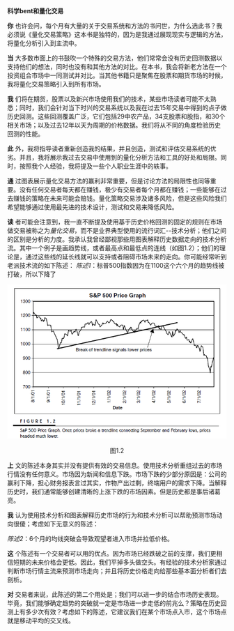 **科学bent和量化交易**

**你** 也许会问，每个月有大量的关于交易系统和方法的书问世，为什么选此书？我必须说《量化交易策略》这本书是独特的，因为是我通过展现现实与逻辑的方法，将量化分析引入到主流中。

**当** 大多数市面上的书鼓吹一个特殊的交易方法，他们常常会没有历史回测数据以支持他们的想法，同时也没有和其他方法的对比。在本书，我会将新老方法在一个投资组合市场中一同测试并对比。当其他书籍只是聚焦在股票和期货市场的时候，我将量化交易策略引入到所有市场。

**我** 们将在期货，股票以及新兴市场使用我们的技术，某些市场读者可能不太熟悉；同时，我们会针对当下时兴的交易系统以及我在过去15年交易中得到的点子做历史回测。这些回测覆盖广泛，它们包括29中农产品，34支股票和股指，和30个相关市场；以及过去12年以天为周期的价格数据。我们将从不同的角度检验历史回测的性能。

**此** 外，我将指导读者重新创造我的结果，并且创造，测试和评估交易系统的优劣。并且，我将展示我过去交易中使用到的量化分析方法和工具的好处和局限。同时，按照我个人经验，我将提及一些个人职业生涯中的轶事。

**通** 过图表展示量化交易方法的赢利非常重要，但是讨论方法的局限性也同等重要。没有任何交易者每天都在赚钱，极少有交易者每个月都在赚钱；一些能够在过去赚钱的策略在未来可能会赔钱。量化策略交易涉及诸多风险，但是这些风险我们希望能够通过使用最先进的技术设计，测试和交易来降低风险。

**读** 者可能会注意到，我一直不断提及使用基于历史价格回测的固定的规则在市场做交易被称之为*量化交易*，而不是业界典型使用的流行词汇--技术分析；他们之间的区别是分析的力度。我承认我曾经鄙视那些用图表解释历史数据走向的技术分析流。其中一个例子是画趋势线，或者最高点和最低点的连线（如图1.2）；他们的理论是，通过这些线的延长线就可以支持或者阻碍市场未来的走向。你可能经常听到老派技术流的如下陈述：
*陈述1*：标普500指数因为在1100这个六个月的趋势线被打破，所以下降了

![图1.2](images/f1.2.png)
<center>图1.2</center>

**上** 文的陈述本身其实并没有提供有效的交易信息。使用技术分析重组过去的市场行情没有任何意义。市场因为新闻和信息下跌。市场下跌的少部分原因是：公司的赢利下降，担心财务报表言过其实，作物产出过剩，终端用户的需求下降。当解释历史时，我们通常能够创建清晰的上涨下跌的市场因素。但是历史都是事后诸葛亮。

**我** 认为使用技术分析和图表解释历史市场的行为和技术分析可以帮助预测市场动向很傻；考虑如下无意义的陈述：

*陈述2*：6个月的均线突破会导致观望者进入市场并拉低价格。

**这** 个陈述有一个交易者可以用的优点。因为市场已经跌破之前的支撑，我们更相信短期的未来价格会更低。因此，我们平掉多头做空头。有经验的技术分析家通过判断市场行情主流来预测市场走向；并且将历史价格走向给那些基本面分析者们去剖析。

**对** 交易者来说，此陈述的第二个用处是；我们可以进一步的结合市场历史表现。 毕竟，我们能够确定趋势的突破就一定是市场进一步走低的前兆么？策略在历史回测上有多少次有效？考虑如下的陈述，它建议我们在某个市场点入市，这个市场点就是移动平均的交叉线。
